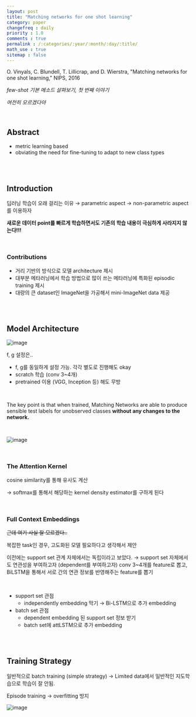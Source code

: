 ```yaml
---
layout: post
title: "Matching networks for one shot learning"
category: paper
changefreq : daily
priority : 1.0
comments : true
permalink : /:categories/:year/:month/:day/:title/
math_use : true
sitemap : false
---
```


O. Vinyals, C. Blundell, T. Lillicrap, and D. Wierstra, "Matching networks for one shot learning," NIPS, 2016

*few-shot 기본 메소드 살펴보기, 첫 번째 이야기*

*여전히 모르겠다아*

<br>

## Abstract

- metric learning based
- obviating the need for fine-tuning to adapt to new class types

<br>

<br>

## Introduction

딥러닝 학습이 오래 걸리는 이유 → parametric aspect → non-parametric aspect를 이용하자

**새로운 데이터 point를 빠르게 학습하면서도 기존의 학습 내용이 극심하게 사라지지 않는다!!!**

<br>

### Contributions

- 거리 기반의 방식으로 모델 architecture 제시
- 대부분 메타러닝에서 학습 방법으로 많이 쓰는 메타러닝에 특화된 episodic training 제시
- 대량의 큰 dataset인 ImageNet을 가공해서 mini-ImageNet data 제공

<br>

<br>

## Model Architecture

![image](https://user-images.githubusercontent.com/85778937/128876625-66e51d55-25c8-4ff8-9592-219ec7d2ded5.png)

f, g 설정은..

- f, g를 동일하게 설정 가능. 각각 별도로 진행해도 okay
- scratch 학습 (conv 3~4개)
- pretrained 이용 (VGG, Inception 등) 해도 무방

<br>

The key point is that when trained, Matching Networks are able to produce sensible test labels for unobserved classes **without any changes to the network.**

<br>

![image](https://user-images.githubusercontent.com/85778937/128877444-ae5eeaad-0ab6-4bef-8e02-f444695eee99.png)

<br>

### The Attention Kernel

cosine similarity를 통해 유사도 계산 

→ softmax를 통해서 해당하는 kernel density estimator를 구하게 된다

<br>

### Full Context Embeddings

~~근데 여기 사실 잘 모르겠다..~~

복잡한 task인 경우, 고도화된 모델 필요하다고 생각해서 제안

이전에는 support set 관계 자체에서는 독립이라고 보았다. → support set 자체에서도 연관성을 부여하고자 (dependent를 부여하고자) conv 3~4개를 feature로 뽑고, BiLSTM을 통해서 서로 간의 연관 정보를 반영해주는 feature를 뽑기

<br>

- support set 관점
  - independently embedding 막기 → Bi-LSTM으로 추가 embedding
- batch set 관점
  - dependent embedding 된 support set 정보 받기
  - batch set에 attLSTM으로 추가 embedding

<br>

<br>

## Training Strategy

일반적으로 batch training (simple strategy) → Limited data에서 일반적인 지도학습으로 학습이 잘 안됨.

Episode training → overfitting 방지

![image](https://user-images.githubusercontent.com/85778937/128878826-48203226-cd0b-462e-ad1e-9bdb5ad289a1.png)

